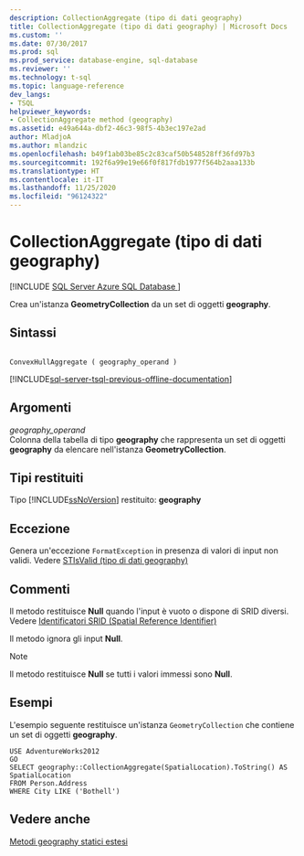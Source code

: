 ```yaml
---
description: CollectionAggregate (tipo di dati geography)
title: CollectionAggregate (tipo di dati geography) | Microsoft Docs
ms.custom: ''
ms.date: 07/30/2017
ms.prod: sql
ms.prod_service: database-engine, sql-database
ms.reviewer: ''
ms.technology: t-sql
ms.topic: language-reference
dev_langs:
- TSQL
helpviewer_keywords:
- CollectionAggregate method (geography)
ms.assetid: e49a644a-dbf2-46c3-98f5-4b3ec197e2ad
author: MladjoA
ms.author: mlandzic
ms.openlocfilehash: b49f1ab03be85c2c83caf50b548528ff36fd97b3
ms.sourcegitcommit: 192f6a99e19e66f0f817fdb1977f564b2aaa133b
ms.translationtype: HT
ms.contentlocale: it-IT
ms.lasthandoff: 11/25/2020
ms.locfileid: "96124322"
---
```

# <a name="collectionaggregate-geography-data-type"></a>CollectionAggregate (tipo di dati geography)
[!INCLUDE [SQL Server Azure SQL Database ](../../includes/applies-to-version/sql-asdb.md)]

Crea un'istanza **GeometryCollection** da un set di oggetti **geography**.
  
## <a name="syntax"></a>Sintassi  
  
```  
  
ConvexHullAggregate ( geography_operand )  
```  
  
[!INCLUDE[sql-server-tsql-previous-offline-documentation](../../includes/sql-server-tsql-previous-offline-documentation.md)]

## <a name="arguments"></a>Argomenti
 *geography_operand*  
 Colonna della tabella di tipo **geography** che rappresenta un set di oggetti **geography** da elencare nell'istanza **GeometryCollection**.  
  
## <a name="return-types"></a>Tipi restituiti  
 Tipo [!INCLUDE[ssNoVersion](../../includes/ssnoversion-md.md)] restituito: **geography**  
  
## <a name="exception"></a>Eccezione  
 Genera un'eccezione `FormatException` in presenza di valori di input non validi. Vedere [STIsValid &#40;tipo di dati geography&#41;](../../t-sql/spatial-geography/stisvalid-geography-data-type.md)  
  
## <a name="remarks"></a>Commenti  
 Il metodo restituisce **Null** quando l'input è vuoto o dispone di SRID diversi. Vedere [Identificatori SRID &#40;Spatial Reference Identifier&#41;](../../relational-databases/spatial/spatial-reference-identifiers-srids.md)  
  
 Il metodo ignora gli input **Null**.  
  
> [!NOTE]  
>  Il metodo restituisce **Null** se tutti i valori immessi sono **Null**.  
  
## <a name="examples"></a>Esempi  
 L'esempio seguente restituisce un'istanza `GeometryCollection` che contiene un set di oggetti **geography**.  
  
 ```
 USE AdventureWorks2012  
 GO  
 SELECT geography::CollectionAggregate(SpatialLocation).ToString() AS SpatialLocation  
 FROM Person.Address  
 WHERE City LIKE ('Bothell')
 ```  
  
## <a name="see-also"></a>Vedere anche  
 [Metodi geography statici estesi](../../t-sql/spatial-geography/extended-static-geography-methods.md)  
  
  
